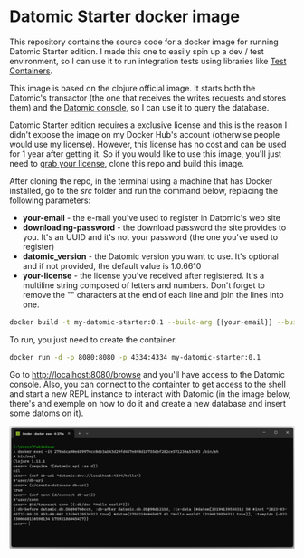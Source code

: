 # Datomic Starter docker image

This repository contains the source code for a docker image for running Datomic Starter edition. I made this one to easily spin up a dev / test environment, so I can use it to run integration tests using libraries like [Test Containers](https://www.testcontainers.org/).

This image is based on the clojure official image. It starts both the Datomic's transactor (the one that receives the writes requests and stores them) and the [Datomic console](https://docs.datomic.com/on-prem/other-tools/console.html), so I can use it to query the database.

Datomic Starter edition requires a exclusive license and this is the reason I didn't expose the image on my Docker Hub's account (otherwise people would use my license). However, this license has no cost and can be used for 1 year after getting it. So if you would like to use this image, you'll just need to [grab your license](https://www.datomic.com/get-datomic.html), clone this repo and build this image.

After cloning the repo, in the terminal using a machine that has Docker installed, go to the *src* folder and run the command below, replacing the following parameters:
- **your-email** - the e-mail you've used to register in Datomic's web site
- **downloading-password** - the download password the site provides to you. It's an UUID and it's not your password (the one you've used to register)
- **datomic_version** - the Datomic version you want to use. It's optional and if not provided, the default value is 1.0.6610
- **your-license** - the license you've received after registered. It's a multiline string composed of letters and numbers. Don't forget to remove the "\" characters at the end of each line and join the lines into one.

``` bash
docker build -t my-datomic-starter:0.1 --build-arg {{your-email}} --build-arg http_password={{downloading-password}} --build-arg datomic_version={{datomic_version}} --build-arg datomic_license={{your-license}} . 
```

To run, you just need to create the container.

``` bash
docker run -d -p 8080:8080 -p 4334:4334 my-datomic-starter:0.1
```

Go to [http://localhost:8080/browse](http://localhost:8080/browse) and you'll have access to the Datomic console. Also, you can connect to the containter to get access to the shell and start a new REPL instance to interact with Datomic (in the image below, there's and exemple on how to do it and create a new database and insert some datoms on it).

![Connecting to a container and running some Clojure commands on REPL](docs/terminal.png "Connecting to a container and running some Clojure commands on REPL")